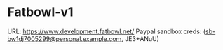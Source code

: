 # Fatbowl-v1
URL: https://www.development.fatbowl.net/
Paypal sandbox creds: (sb-bw1dj7005299@personal.example.com, JE3+ANuU)
